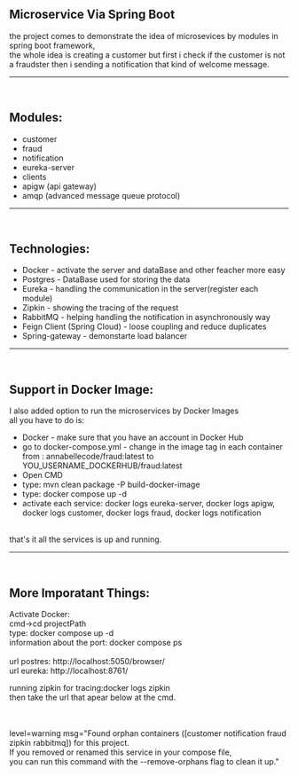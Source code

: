 
## Microservice Via Spring Boot
the project comes to demonstrate the idea of microsevices by modules in spring boot framework,<br/>the whole idea is creating a customer but first i check if the customer is not a fraudster then i sending a notification that kind of welcome message.
<hr/><br/>

## Modules:
<ul>
<li>customer</li>
<li>fraud</li>
<li>notification</li>
<li>eureka-server</li>
<li>clients</li>
<li>apigw (api gateway)</li>
<li>amqp (advanced message queue protocol)</li>
</ul>

<hr/><br/>

## Technologies:
<ul>
<li>Docker - activate the server and dataBase and other feacher more easy</li>
<li>Postgres - DataBase used for storing the data</li>
<li>Eureka - handling the communication in the server(register each module)</li>
<li>Zipkin - showing the tracing of the request</li>
<li>RabbitMQ - helping handling the notification in asynchronously way</li>
<li>Feign Client (Spring Cloud) - loose coupling and reduce duplicates</li>
<li>Spring-gateway - demonstarte load balancer</li>
</ul>

<hr/><br/>

## Support in Docker Image:
I also added option to run the microservices by Docker Images <br/>
all you have to do is:<br/>
<ul>
<li>Docker - make sure that you have an account in Docker Hub</li>
<li>go to docker-compose.yml - change in the image tag in each container from : annabellecode/fraud:latest to YOU_USERNAME_DOCKERHUB/fraud:latest</li>
<li>Open CMD</li>
<li>type: mvn clean package -P build-docker-image</li>
<li>type: docker compose up -d</li>
<li>activate each service: docker logs eureka-server, docker logs apigw, docker logs customer, docker logs fraud, docker logs notification</li>
</ul>
<br/> 
that's it all the services is up and running.
<hr/><br/>


## More Imporatant Things:

Activate Docker: <br/>
cmd->cd projectPath <br/>
type: docker compose up -d <br/>
information about the port: docker compose ps
<br/><br/>
url postres: http://localhost:5050/browser/ <br/>
url eureka: http://localhost:8761/ <br/>

running zipkin for tracing:docker logs zipkin <br/>
then take the url that apear below at the cmd. <br/>

<br/> <br/>
level=warning msg="Found orphan containers ([customer notification fraud zipkin rabbitmq]) for this project.<br/>
If you removed or renamed this service in your compose file,<br/>
you can run this command with the --remove-orphans flag to clean it up."<br/>
